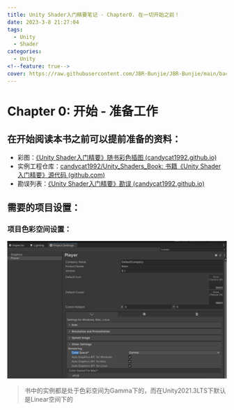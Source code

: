 ```yaml
---
title: Unity Shader入门精要笔记 - Chapter0. 在一切开始之前！
date: 2023-3-8 21:27:04
tags:
  - Unity
  - Shader
categories:
  - Unity
<!--feature: true-->
cover: https://raw.githubusercontent.com/JBR-Bunjie/JBR-Bunjie/main/back.jpg
---
```


# Chapter 0: 开始 - 准备工作

## 在开始阅读本书之前可以提前准备的资料：

- 彩图：[《Unity Shader入门精要》随书彩色插图 (candycat1992.github.io)](http://candycat1992.github.io/unity_shaders_book/unity_shaders_book_images.html)
- 实例工程仓库：[candycat1992/Unity_Shaders_Book: 书籍《Unity Shader入门精要》源代码 (github.com)](https://github.com/candycat1992/Unity_Shaders_Book)
- 勘误列表：[《Unity Shader入门精要》勘误 (candycat1992.github.io)](http://candycat1992.github.io/unity_shaders_book/unity_shaders_book_corrigenda.html)

## 需要的项目设置：

### 项目色彩空间设置：

![image-20230316185827423](../../../images/Dev/Unity/UnityShaderBook/Chapter0/001.png)

> 书中的实例都是处于色彩空间为Gamma下的，而在Unity2021.3LTS下默认是Linear空间下的

